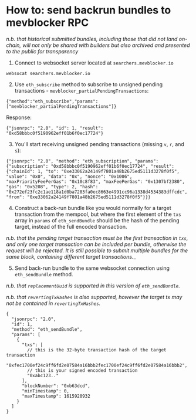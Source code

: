# How to: send backrun bundles to mevblocker RPC

_n.b. that historical submitted bundles, including those that did not land on-chain, will not only be shared with builders but also archived and presented to the public for transparency_

1. Connect to websocket server located at `searchers.mevblocker.io`

```
websocat searchers.mevblocker.io
```

2. Use `eth_subscribe` method to subscribe to unsigned pending transactions - `mevblocker_partialPendingTransactions`:

```
{"method":"eth_subscribe","params": ["mevblocker_partialPendingTransactions"]}
```

Response:

```
{"jsonrpc": "2.0", "id": 1, "result": "0xd58bbbc0f5190962eff01b6f0ec17724"}
```

3. You'll start receiving unsigned pending transactions (missing `v`, `r`, and `s`):

```
{"jsonrpc": "2.0", "method": "eth_subscription", "params": {"subscription": "0xd58bbbc0f5190962eff01b6f0ec17724", "result": {"chainId": 1, "to": "0xe33062a24149f7801a48b2675ed5111d3278f0f5", "value": "0x0", "data": "0x", "nonce": "0x1006", "maxPriorityFeePerGas": "0x10c8f83", "maxFeePerGas": "0x1307bf2380", "gas": "0x5208", "type": 2, "hash": "0x272ef23fc2c1ae118a1d0ba7203fa0ec8663e4991cc96a1338d4534383dffcdc", "from": "0xe33062a24149f7801a48b2675ed5111d3278f0f5"}}}
```

4. Construct a back-run bundle like you would normally for a target transaction from the mempool, but where the first element of the `txs` array in `params` of `eth_sendBundle` should be the hash of the pending target, instead of the full encoded transaction.

_n.b. that the pending target transaction must be the first transaction in `txs`, and only one target transaction can be included per bundle, otherwise the request will be rejected. It is still possible to submit multiple bundles for the same block, containing different target transactions.__

5. Send back-run bundle to the same websocket connection using `eth_sendBundle` method.

_n.b. that `replacementUuid` is supported in this version of `eth_sendBundle`._

_n.b. that `revertingTxHashes` is also supported, however the target tx may not be contained in `revertingTxHashes`._

```
{
  "jsonrpc": "2.0",
  "id": 1,
  "method": "eth_sendBundle",
  "params": [
    {
      "txs": [
        // this is the 32-byte transaction hash of the target transaction
        "0xfec1700ef24c9ff6fd2e07584a16bbb2fec1700ef24c9ff6fd2e07584a16bbb2",
        // this is your signed encoded transaction
        "0xabc123.."
      ],
      "blockNumber": "0xb63dcd",
      "minTimestamp": 0,
      "maxTimestamp": 1615920932
    }
  ]
}
```
